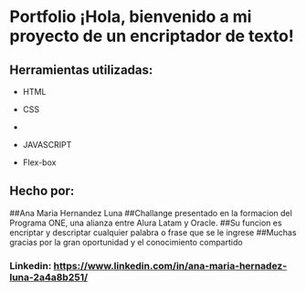 

# Portfolio ¡Hola, bienvenido a mi proyecto de un encriptador de texto!


## Herramientas utilizadas:

* HTML

* CSS
* 
* JAVASCRIPT

* Flex-box

## Hecho por:

##Ana Maria Hernandez Luna
##Challange presentado en la formacion del Programa ONE, una alianza entre Alura Latam y Oracle.
##Su funcion es encriptar y descriptar cualquier palabra o frase que se le ingrese
##Muchas gracias por la gran oportunidad y el conocimiento compartido

### Linkedin: https://www.linkedin.com/in/ana-maria-hernadez-luna-2a4a8b251/

